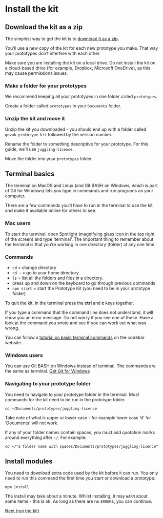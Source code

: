 # Install the kit

## Download the kit as a zip

The simplest way to get the kit is to <a href="/docs/download" data-link="download">download it as a zip</a>.

You'll use a new copy of the kit for each new prototype you make. That way your prototypes don’t interfere with each other.

Make sure you are installing the kit on a local drive. Do not install the kit on a cloud-based drive (for example, Dropbox, Microsoft OneDrive), as this may cause permissions issues.

### Make a folder for your prototypes

We recommend keeping all your prototypes in one folder called `prototypes`.

Create a folder called `prototypes` in your `Documents` folder.

### Unzip the kit and move it

Unzip the kit you downloaded - you should end up with a folder called `govuk-prototype-kit` followed by the version number.

Rename the folder to something descriptive for your prototype. For this guide, we’ll use `juggling-licence`.

Move the folder into your `prototypes` folder.

## Terminal basics

The terminal on MacOS and Linux (and Git BASH on Windows, which is part of Git for Windows) lets you type in commands and run programs on your computer. 

There are a few commands you‘ll have to run in the terminal to use the kit and make it available online for others to see. 

### Mac users

To start the terminal, open Spotlight (magnifying glass icon in the top right of the screen) and type ‘terminal’. The important thing to remember about the terminal is that you‘re working in one directory (folder) at any one time.

### Commands

* `cd`  = change directory
* `cd ~`  = go to your home directory
* `ls` = list all the folders and files in a directory. 
* press up and down on the keyboard to go through previous commands
* `npm start`  = start the Prototype Kit (you need to be in your prototype folder) 

To quit the kit, in the terminal press the <b>ctrl</b> and <b>c</b> keys together.

If you type a command that the command line does not understand, it will show you an error message. Do not worry if you see one of these. Have a look at the command you wrote and see if you can work out what was wrong.

You can follow a [tutorial on basic terminal commands](https://tutorials.codebar.io/command-line/introduction/tutorial.html) on the codebar website.

### Windows users 

You can use Git BASH on Windows instead of terminal. The commands are the same as terminal.
[Get Git for Windows](https://git-scm.com/download/win)

### Navigating to your prototype folder

You need to navigate to your prototype folder in the terminal. Most commands for the kit need to be run in the prototype folder.

```
cd ~/Documents/prototypes/juggling-licence
```

Take note of what is upper or lower case - for example lower case ‘d’ for ‘Documents’ will not work.

If any of your folder names contain spaces, you must add quotation marks around everything after `~/`. For example:

```
cd ~/"a folder name with spaces/Documents/prototypes/juggling-licence"
```

## Install modules

You need to download extra code used by the kit before it can run. You only need to run this command the first time you start or download a prototype:

```
npm install
```
The install may take about a minute. Whilst installing, it may `WARN` about some items - this is ok. As long as there are no `ERROR`s, you can continue.


<a href="run-the-kit.md" class="button">Next (run the kit)</a>
